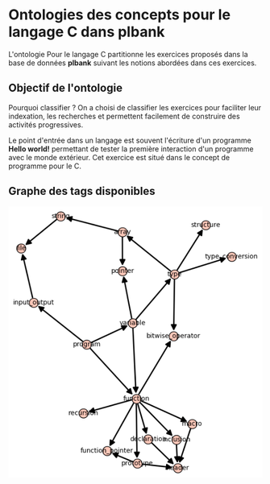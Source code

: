 # Ontologies des concepts pour le langage C dans plbank 


L'ontologie Pour le langage C partitionne les exercices proposés dans
la base de données **plbank** suivant les notions abordées dans ces
exercices.


## Objectif de l'ontologie

Pourquoi classifier ? On a choisi de classifier les exercices pour
faciliter leur indexation, les recherches et permettent facilement de
construire des activités progressives.

Le point d'entrée dans un langage est souvent l'écriture d'un
programme **Hello world!** permettant de tester la première
interaction d'un programme avec le monde extérieur. Cet exercice
est situé dans le concept de programme pour le C. 



## Graphe des tags disponibles


![Graphe d'ontologies pour le C](../../ontology/graph_sage.png "Graphe d'ontologies pour le C")
